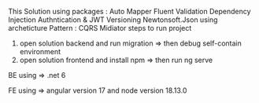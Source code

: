 This Solution using packages : Auto Mapper Fluent Validation Dependency Injection Authntication & JWT Versioning Newtonsoft.Json
 using archeticture Pattern : CQRS Midiator 
steps to run project 
1. open solution backend and run migration => then debug self-contain environment
2. open solution frontend and install npm => then run ng serve 

BE using => .net 6

FE using => angular version 17 and node version 18.13.0
